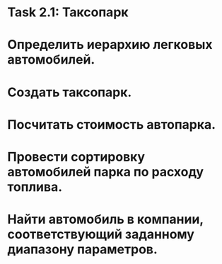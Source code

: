 # Task 2.1: Таксопарк
# Определить иерархию легковых автомобилей. 
# Создать таксопарк. 
# Посчитать стоимость автопарка. 
# Провести сортировку автомобилей парка по расходу топлива. 
# Найти автомобиль в компании, соответствующий заданному диапазону параметров.
